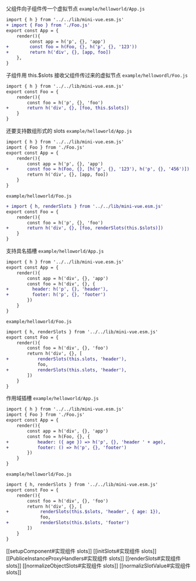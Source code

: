 父组件向子组件传一个虚拟节点
`example/helloworld/App.js`
```diff
import { h } from '../../lib/mini-vue.esm.js'
+ import { Foo } from './Foo.js'
export const App = {
	render(){
		 const app = h('p', {}, 'app')
+		 const foo = h(Foo, {}, h('p', {}, '123'))
+		 return h('div', {}, [app, foo])
	},
}
```

子组件用 this.$slots 接收父组件传过来的虚拟节点
`example/hellowordl/Foo.js`
```diff
import { h } from '../../lib/mini-vue.esm.js'
export const Foo = {
	render(){
		const foo = h('p', {}, 'foo')
+		return h('div', {}, [foo, this.$slots])
	}
}
```

还要支持数组形式的 slots
`example/helloworld/App.js`
```diff
import { h } from '../../lib/mini-vue.esm.js'
import { Foo } from './Foo.js'
export const App = {
	render(){
		const app = h('p', {}, 'app')
+		const foo = h(Foo, {}, [h('p', {}, '123'), h('p', {}, '456')])
		return h('div', {}, [app, foo])
	}
}
```

`example/helloworld/Foo.js`
```diff
+ import { h, renderSlots } from '../../lib/mini-vue.esm.js'
export const Foo = {
	render(){
		const foo = h('p', {}, 'foo')
+		return h('div', {}, [foo, renderSlots(this.$slots)])	
	}
}
```

支持具名插槽
`example/helloworld/App.js`
```diff
import { h } from '../../lib/mini-vue.esm.js'
export const App = {
	render(){
		const app = h('div', {}, 'app')
		const foo = h('div', {}, {
+		  header: h('p', {}, 'header'),
+		  footer: h('p', {}, 'footer')
		})	
	}
}
```

`example/helloworld/Foo.js`
```diff
import { h, renderSlots } from '../../lib/mini-vue.esm.js'
export const Foo = {
	render(){
		const foo = h('div', {}, 'foo') 
		return h('div', {}, [
+			renderSlots(this.slots, 'header'), 
			foo,
+			renderSlots(this.slots, 'header'), 
		])
	}	
}
```

作用域插槽
`example/helloworld/App.js`
```diff
import { h } from '../../lib/mini-vue.esm.js'
import { Foo } from './Foo.js'
export const App = {
	render(){
		const app = h('div', {}, 'app')
		const foo = h(Foo, {}, {
+			header: ({ age }) => h('p', {}, 'header ' + age),
+			footer: () => h('p', {}, 'footer')
		})	
	}
}
```

`example/helloworld/Foo.js`
```diff
import { h, renderSlots } from '../../lib/mini-vue.esm.js'
export const Foo = {
	render(){
		const foo = h('div', {}, 'foo')
		return h('div', {}, [
+			 renderSlots(this.$slots, 'header', { age: 1}),
			 foo,
+			 renderSlots(this.$slots, 'footer') 
		])	
	}
}
```

[[setupComponent#实现组件 slots]]
[[initSlots#实现组件 slots]]
[[PubliceInstanceProxyHandlers#实现组件 slots]]
[[renderSlots#实现组件 slots]]
[[normalizeObjectSlots#实现组件 slots]]
[[normalizSlotValue#实现组件 slots]]